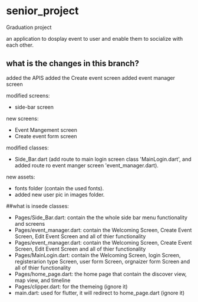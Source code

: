 # senior_project

Graduation project

an application to dosplay event to user and enable them to socialize with each other.

## what is the changes in this branch?
added the APIS
added the Create event screen
added event manager screen

modified screens:
- side-bar screen

new screens:
- Event Mangement screen
- Create event form screen

modified classes:
- Side_Bar.dart (add route to main login screen class 'MainLogin.dart', and added route ro event manger screen 'event_manager.dart).

new assets:
- fonts folder (contain the used fonts).
- added new user pic in images folder.

##what is insede classes:
- Pages/Side_Bar.dart: contain the the whole side bar menu functionality and screens
- Pages/event_manager.dart: contain the Welcoming Screen, Create Event Screen, Edit Event Screen and all of thier functionality
- Pages/event_manager.dart: contain the Welcoming Screen, Create Event Screen, Edit Event Screen and all of thier functionality
- Pages/MainLogin.dart: contain the Welcoming Screen, login Screen, registerarion type Screen, user form Screen, orgnaizer form Screen and all of thier functionality
- Pages/home_page.dart: the home page that contain the discover view, map view, and timeline
- Pages/clipper.dart: for the themeing (ignore it)
- main.dart: used for flutter, it will redirect to home_page.dart (ignore it)
 
